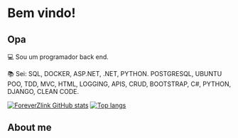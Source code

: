# Bem vindo!

 

## Opa

 

:computer: Sou um programador back end.


:books: Sei: SQL, DOCKER, ASP.NET, .NET, PYTHON. POSTGRESQL, UBUNTU POO, TDD, MVC, HTML, LOGGING, APIS, CRUD, BOOTSTRAP, C#, PYTHON, DJANGO, CLEAN CODE.




[![ForeverZlink GitHub stats](https://github-readme-stats.vercel.app/api?username=ForeverZlink)](https://github.com/ForeverZlink/github-readme-stats)
[![Top langs](https://github-readme-stats.vercel.app/api/top-langs/?username=ForeverZlink&layout=compact)](https://github.com/ForeverZlink/github-readme-stats)
## About me




